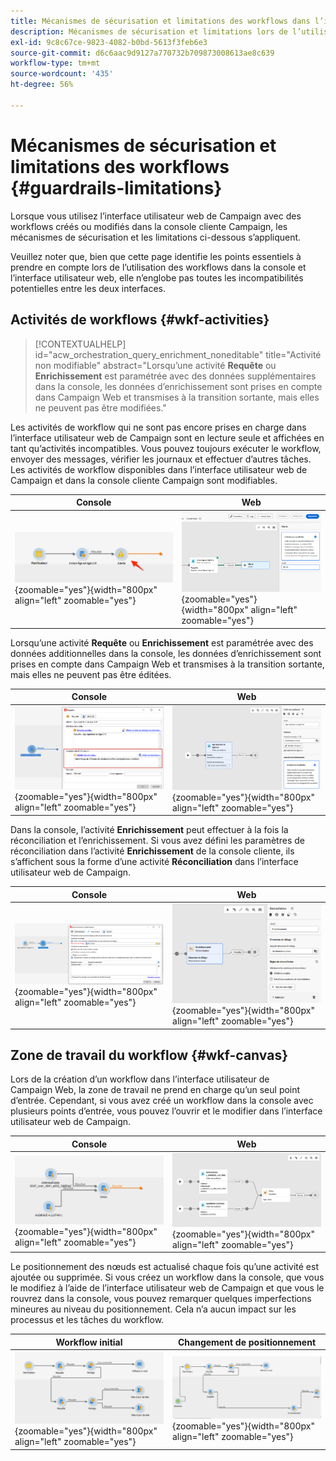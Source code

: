 ```yaml
---
title: Mécanismes de sécurisation et limitations des workflows dans l’interface utilisateur web de Campaign
description: Mécanismes de sécurisation et limitations lors de l’utilisation de workflows dans l’interface utilisateur web de Campaign
exl-id: 9c8c67ce-9823-4082-b0bd-5613f3feb6e3
source-git-commit: d6c6aac9d9127a770732b709873008613ae8c639
workflow-type: tm+mt
source-wordcount: '435'
ht-degree: 56%

---
```


# Mécanismes de sécurisation et limitations des workflows {#guardrails-limitations}

Lorsque vous utilisez l’interface utilisateur web de Campaign avec des workflows créés ou modifiés dans la console cliente Campaign, les mécanismes de sécurisation et les limitations ci-dessous s’appliquent.

Veuillez noter que, bien que cette page identifie les points essentiels à prendre en compte lors de l’utilisation des workflows dans la console et l’interface utilisateur web, elle n’englobe pas toutes les incompatibilités potentielles entre les deux interfaces.

## Activités de workflows {#wkf-activities}

>[!CONTEXTUALHELP]
>id="acw_orchestration_query_enrichment_noneditable"
>title="Activité non modifiable"
>abstract="Lorsqu’une activité **Requête** ou **Enrichissement** est paramétrée avec des données supplémentaires dans la console, les données d’enrichissement sont prises en compte dans Campaign Web et transmises à la transition sortante, mais elles ne peuvent pas être modifiées."

Les activités de workflow qui ne sont pas encore prises en charge dans l’interface utilisateur web de Campaign sont en lecture seule et affichées en tant qu’activités incompatibles. Vous pouvez toujours exécuter le workflow, envoyer des messages, vérifier les journaux et effectuer d’autres tâches. Les activités de workflow disponibles dans l’interface utilisateur web de Campaign et dans la console cliente Campaign sont modifiables.

| Console | Web |
| --- | --- |
| ![Capture d’écran affichant les limites des activités dans la console](assets/limitations-activities-console.png){zoomable="yes"}{width="800px" align="left" zoomable="yes"} | ![Capture d’écran affichant les limites des activités dans l’interface web](assets/limitations-activities-web.png){zoomable="yes"}{width="800px" align="left" zoomable="yes"} |

Lorsqu’une activité **Requête** ou **Enrichissement** est paramétrée avec des données additionnelles dans la console, les données d’enrichissement sont prises en compte dans Campaign Web et transmises à la transition sortante, mais elles ne peuvent pas être éditées.

| Console | Web |
| --- | --- |
| ![Capture d’écran affichant les limites des options dans la console](assets/limitations-options-console.png){zoomable="yes"}{width="800px" align="left" zoomable="yes"} | ![Capture d’écran montrant les limites des options dans l’interface web](assets/limitations-options-web.png){zoomable="yes"}{width="800px" align="left" zoomable="yes"} |

Dans la console, l’activité **Enrichissement** peut effectuer à la fois la réconciliation et l’enrichissement. Si vous avez défini les paramètres de réconciliation dans l’activité **Enrichissement** de la console cliente, ils s’affichent sous la forme d’une activité **Réconciliation** dans l’interface utilisateur web de Campaign.

| Console | Web |
| --- | --- |
| ![Capture d’écran affichant l’activité d’enrichissement dans la console](assets/limitations-enrichment-console.png){zoomable="yes"}{width="800px" align="left" zoomable="yes"} | ![Capture d’écran montrant l’activité d’enrichissement dans l’interface web](assets/limitations-enrichment-web.png){zoomable="yes"}{width="800px" align="left" zoomable="yes"} |

## Zone de travail du workflow {#wkf-canvas}

Lors de la création d’un workflow dans l’interface utilisateur de Campaign Web, la zone de travail ne prend en charge qu’un seul point d’entrée. Cependant, si vous avez créé un workflow dans la console avec plusieurs points d’entrée, vous pouvez l’ouvrir et le modifier dans l’interface utilisateur web de Campaign.

| Console | Web |
| --- | --- |
| ![Capture d’écran affichant plusieurs points d’entrée dans la console](assets/limitations-multiple-console.png){zoomable="yes"}{width="800px" align="left" zoomable="yes"} | ![Capture d’écran montrant plusieurs points d’entrée dans l’interface web](assets/limitations-multiple-web.png){zoomable="yes"}{width="800px" align="left" zoomable="yes"} |

Le positionnement des nœuds est actualisé chaque fois qu’une activité est ajoutée ou supprimée. Si vous créez un workflow dans la console, que vous le modifiez à l’aide de l’interface utilisateur web de Campaign et que vous le rouvrez dans la console, vous pouvez remarquer quelques imperfections mineures au niveau du positionnement. Cela n’a aucun impact sur les processus et les tâches du workflow.

| Workflow initial | Changement de positionnement |
| --- | --- |
| ![Capture d’écran montrant le positionnement initial du workflow](assets/limitations-positioning1.png){zoomable="yes"}{width="800px" align="left" zoomable="yes"} | ![Capture d’écran affichant les modifications de positionnement après modifications](assets/limitations-positioning2.png){zoomable="yes"}{width="800px" align="left" zoomable="yes"} |